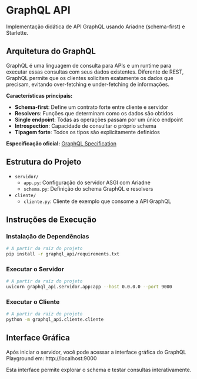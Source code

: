 # GraphQL API

Implementação didática de API GraphQL usando Ariadne (schema-first) e Starlette.

## Arquitetura do GraphQL

GraphQL é uma linguagem de consulta para APIs e um runtime para executar essas consultas com seus dados existentes. Diferente de REST, GraphQL permite que os clientes solicitem exatamente os dados que precisam, evitando over-fetching e under-fetching de informações.

**Características principais:**
- **Schema-first**: Define um contrato forte entre cliente e servidor
- **Resolvers**: Funções que determinam como os dados são obtidos
- **Single endpoint**: Todas as operações passam por um único endpoint
- **Introspection**: Capacidade de consultar o próprio schema
- **Tipagem forte**: Todos os tipos são explicitamente definidos

**Especificação oficial:** [GraphQL Specification](https://spec.graphql.org/)

## Estrutura do Projeto

- `servidor/`
  - `app.py`: Configuração do servidor ASGI com Ariadne
  - `schema.py`: Definição do schema GraphQL e resolvers
- `cliente/`
  - `cliente.py`: Cliente de exemplo que consome a API GraphQL

## Instruções de Execução

### Instalação de Dependências

```bash
# A partir da raiz do projeto
pip install -r graphql_api/requirements.txt
```

### Executar o Servidor

```bash
# A partir da raiz do projeto
uvicorn graphql_api.servidor.app:app --host 0.0.0.0 --port 9000
```

### Executar o Cliente

```bash
# A partir da raiz do projeto
python -m graphql_api.cliente.cliente
```

## Interface Gráfica

Após iniciar o servidor, você pode acessar a interface gráfica do GraphQL Playground em:
http://localhost:9000

Esta interface permite explorar o schema e testar consultas interativamente.
